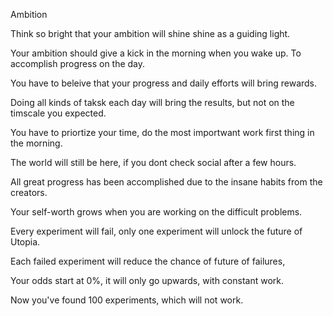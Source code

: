 Ambition

Think so bright that your ambition will shine shine as a guiding light.

Your ambition should give a kick in the morning when you wake up. To accomplish progress on the day.

You have to beleive that your progress and daily efforts will bring rewards.

Doing all kinds of taksk each day will bring the results, but not on the timscale you expected.

You have to priortize your time, do the most importwant work first thing in the morning.

The world will still be here, if you dont check social after a few hours.


All great progress has been accomplished due to the insane habits from the creators. 

Your self-worth grows when you are working on the difficult problems.

Every experiment will fail, only one experiment will unlock the future of Utopia.

Each failed experiment will reduce the chance of future of failures, 

Your odds start at 0%, it will only go upwards, with constant work.

Now you've found 100 experiments, which will not work.